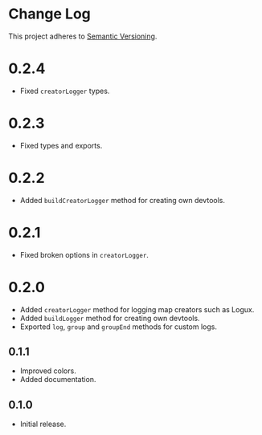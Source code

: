 # Change Log
This project adheres to [Semantic Versioning](http://semver.org/).

# 0.2.4
* Fixed `creatorLogger` types.

# 0.2.3
* Fixed types and exports.

# 0.2.2
* Added `buildCreatorLogger` method for creating own devtools.

# 0.2.1
* Fixed broken options in `creatorLogger`.

# 0.2.0
* Added `creatorLogger` method for logging map creators such as Logux.
* Added `buildLogger` method for creating own devtools.
* Exported `log`, `group` and `groupEnd` methods for custom logs.

## 0.1.1
* Improved colors.
* Added documentation.

## 0.1.0
* Initial release.
